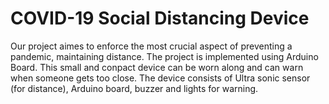 # COVID-19 Social Distancing Device

Our project aimes to enforce the most crucial aspect of preventing a pandemic, maintaining distance.
The project is implemented using Arduino Board. This small and conpact device can be worn along and can warn when someone gets too close.
The device consists of Ultra sonic sensor (for distance), Arduino board, buzzer and lights for warning.
